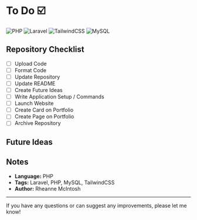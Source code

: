# To Do :ballot_box_with_check:

![PHP](https://img.shields.io/badge/php-%23777BB4.svg?style=for-the-badge&logo=php&logoColor=white) ![Laravel](https://img.shields.io/badge/laravel-%23FF2D20.svg?style=for-the-badge&logo=laravel&logoColor=white) ![TailwindCSS](https://img.shields.io/badge/tailwindcss-%2338B2AC.svg?style=for-the-badge&logo=tailwind-css&logoColor=white) ![MySQL](https://img.shields.io/badge/mysql-%2300f.svg?style=for-the-badge&logo=mysql&logoColor=white)

<!-- ## Project Overview -->

<!-- ### Inspiration -->

<!-- ### Customising the Application -->

## Repository Checklist
- [ ] Upload Code
- [ ] Format Code
- [ ] Update Repository
- [ ] Update README
- [ ] Create Future Ideas
- [ ] Write Application Setup / Commands
- [ ] Launch Website
- [ ] Create Card on Portfolio
- [ ] Create Page on Portfolio
- [ ] Archive Repository

## Future Ideas
<!-- - :bulb: Launch website -->

## Notes
- **Language:** PHP
- **Tags:** Laravel, PHP, MySQL, TailwindCSS
- **Author:** Rheanne McIntosh

<!--
## Application Setup / Commands
1. Run the following command:
```
python3 server.py
```
2. An up-to-date csv should appear in the `bar_csvs` folder with todays date
-->

<hr>

If you have any questions or can suggest any improvements, please let me know!
